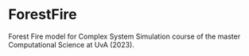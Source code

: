 # ForestFire
Forest Fire model for Complex System Simulation course of the master Computational Science at UvA (2023).
